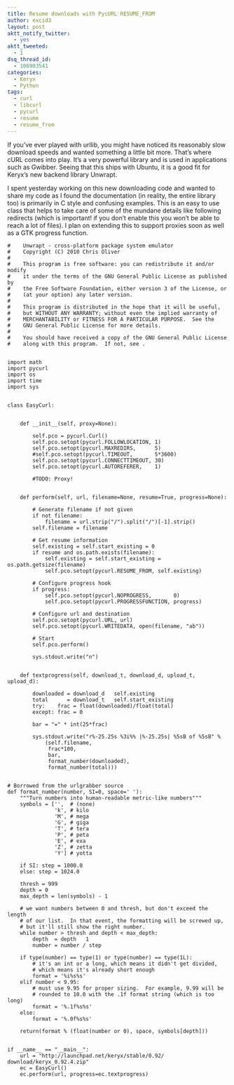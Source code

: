 ```yaml
---
title: Resume downloads with PycURL RESUME_FROM
author: excid3
layout: post
aktt_notify_twitter:
  - yes
aktt_tweeted:
  - 1
dsq_thread_id:
  - 106903541
categories:
  - Keryx
  - Python
tags:
  - curl
  - libcurl
  - pycurl
  - resume
  - resume_from
---
```

If you’ve ever played with urllib, you might have noticed its reasonably slow download speeds and wanted something a little bit more. That’s where cURL comes into play. It’s a very powerful library and is used in applications such as Gwibber. Seeing that this ships with Ubuntu, it is a good fit for Keryx’s new backend library Unwrapt.

I spent yesterday working on this new downloading code and wanted to share my code as I found the documentation (in reality, the entire library too) is primarily in C style and confusing examples. This is an easy to use class that helps to take care of some of the mundane details like following redirects (which is important! if you don’t enable this you won’t be able to reach a lot of files). I plan on extending this to support proxies soon as well as a GTK progress function.


    #    Unwrapt - cross-platform package system emulator
    #    Copyright (C) 2010 Chris Oliver
    #
    #    This program is free software: you can redistribute it and/or modify
    #    it under the terms of the GNU General Public License as published by
    #    the Free Software Foundation, either version 3 of the License, or
    #    (at your option) any later version.
    #
    #    This program is distributed in the hope that it will be useful,
    #    but WITHOUT ANY WARRANTY; without even the implied warranty of
    #    MERCHANTABILITY or FITNESS FOR A PARTICULAR PURPOSE.  See the
    #    GNU General Public License for more details.
    #
    #    You should have received a copy of the GNU General Public License
    #    along with this program.  If not, see .


    import math
    import pycurl
    import os
    import time
    import sys


    class EasyCurl:


        def __init__(self, proxy=None):

            self.pco = pycurl.Curl()
            self.pco.setopt(pycurl.FOLLOWLOCATION, 1)
            self.pco.setopt(pycurl.MAXREDIRS,      5)
            #self.pco.setopt(pycurl.TIMEOUT,       5*3600)
            self.pco.setopt(pycurl.CONNECTTIMEOUT, 30)
            self.pco.setopt(pycurl.AUTOREFERER,    1)

            #TODO: Proxy!


        def perform(self, url, filename=None, resume=True, progress=None):

            # Generate filename if not given
            if not filename:
                filename = url.strip("/").split("/")[-1].strip()
            self.filename = filename

            # Get resume information
            self.existing = self.start_existing = 0
            if resume and os.path.exists(filename):
                self.existing = self.start_existing = os.path.getsize(filename)
                self.pco.setopt(pycurl.RESUME_FROM, self.existing)

            # Configure progress hook
            if progress:
                self.pco.setopt(pycurl.NOPROGRESS,       0)
                self.pco.setopt(pycurl.PROGRESSFUNCTION, progress)

            # Configure url and destination
            self.pco.setopt(pycurl.URL, url)
            self.pco.setopt(pycurl.WRITEDATA, open(filename, "ab"))

            # Start
            self.pco.perform()

            sys.stdout.write("n")


        def textprogress(self, download_t, download_d, upload_t, upload_d):

            downloaded = download_d   self.existing
            total      = download_t   self.start_existing
            try:    frac = float(downloaded)/float(total)
            except: frac = 0

            bar = "=" * int(25*frac)

            sys.stdout.write("r%-25.25s %3i%% |%-25.25s| %5sB of %5sB" %
                (self.filename,
                 frac*100,
                 bar,
                 format_number(downloaded),
                 format_number(total)))


    # Borrowed from the urlgrabber source
    def format_number(number, SI=0, space=' '):
        """Turn numbers into human-readable metric-like numbers"""
        symbols = ['',  # (none)
                   'k', # kilo
                   'M', # mega
                   'G', # giga
                   'T', # tera
                   'P', # peta
                   'E', # exa
                   'Z', # zetta
                   'Y'] # yotta

        if SI: step = 1000.0
        else: step = 1024.0

        thresh = 999
        depth = 0
        max_depth = len(symbols) - 1

        # we want numbers between 0 and thresh, but don't exceed the length
        # of our list.  In that event, the formatting will be screwed up,
        # but it'll still show the right number.
        while number > thresh and depth < max_depth:
            depth  = depth   1
            number = number / step

        if type(number) == type(1) or type(number) == type(1L):
            # it's an int or a long, which means it didn't get divided,
            # which means it's already short enough
            format = '%i%s%s'
        elif number < 9.95:
            # must use 9.95 for proper sizing.  For example, 9.99 will be
            # rounded to 10.0 with the .1f format string (which is too long)
            format = '%.1f%s%s'
        else:
            format = '%.0f%s%s'

        return(format % (float(number or 0), space, symbols[depth]))


    if __name__ == "__main__":
        url = "http://launchpad.net/keryx/stable/0.92/ download/keryx_0.92.4.zip"
        ec = EasyCurl()
        ec.perform(url, progress=ec.textprogress)
